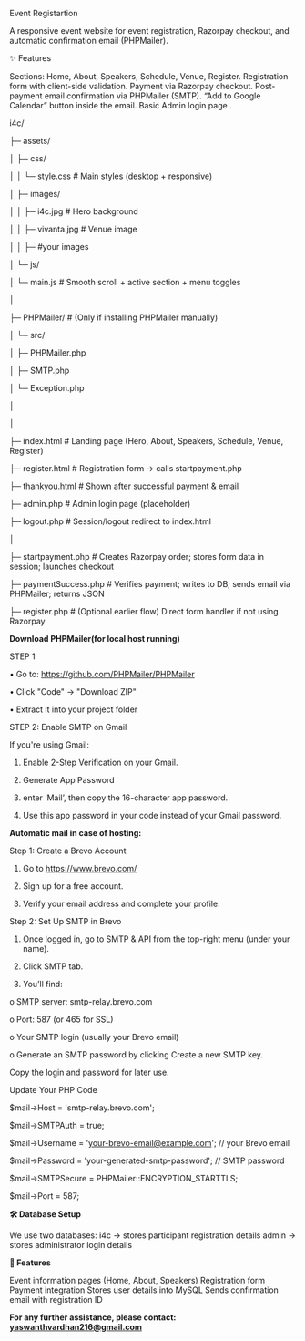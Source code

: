 Event Registartion

A responsive event website for event registration, Razorpay checkout, and automatic confirmation email (PHPMailer).


✨ Features

Sections: Home, About, Speakers, Schedule, Venue, Register.
Registration form with client-side validation.
Payment via Razorpay checkout.
Post-payment email confirmation via PHPMailer (SMTP).
“Add to Google Calendar” button inside the email.
Basic Admin login page .


i4c/

├─ assets/

│  ├─ css/

│  │  └─ style.css                # Main styles (desktop + responsive)

│  ├─ images/

│  │  ├─ i4c.jpg                  # Hero background

│  │  ├─ vivanta.jpg              # Venue image

│  │  ├─           #your images

│  └─ js/

│     └─ main.js                  # Smooth scroll + active section + menu toggles

│

├─ PHPMailer/                      # (Only if installing PHPMailer manually)

│  └─ src/

│     ├─ PHPMailer.php

│     ├─ SMTP.php

│     └─ Exception.php

│

│

├─ index.html                      # Landing page (Hero, About, Speakers, Schedule, Venue, Register)

├─ register.html                   # Registration form -> calls startpayment.php

├─ thankyou.html                   # Shown after successful payment \& email

├─ admin.php                       # Admin login page (placeholder)

├─ logout.php                      # Session/logout redirect to index.html

│

├─ startpayment.php                # Creates Razorpay order; stores form data in session; launches checkout

├─ paymentSuccess.php              # Verifies payment; writes to DB; sends email via PHPMailer; returns JSON

├─ register.php                    # (Optional earlier flow) Direct form handler if not using Razorpay





**Download PHPMailer(for local host running)**

STEP 1

•  Go to: https://github.com/PHPMailer/PHPMailer

•  Click "Code" → "Download ZIP"

•  Extract it into your project folder 



STEP 2: Enable SMTP on Gmail

If you're using Gmail:

1.	Enable 2-Step Verification on your Gmail.

2.	Generate App Password

3.	enter ‘Mail’, then copy the 16-character app password.

4.	Use this app password in your code instead of your Gmail password.



 **Automatic mail in case of hosting:**



Step 1: Create a Brevo Account

1.	Go to https://www.brevo.com/

2.	Sign up for a free account.

3.	Verify your email address and complete your profile.

Step 2: Set Up SMTP in Brevo

1.	Once logged in, go to SMTP \& API from the top-right menu (under your name).

2.	Click SMTP tab.

3.	You’ll find:

o	SMTP server: smtp-relay.brevo.com

o	Port: 587 (or 465 for SSL)

o	Your SMTP login (usually your Brevo email)

o	Generate an SMTP password by clicking Create a new SMTP key.

Copy the login and password for later use.

Update Your PHP Code

$mail->Host       = 'smtp-relay.brevo.com';

   $mail->SMTPAuth   = true;

   $mail->Username   = 'your-brevo-email@example.com'; // your Brevo email

  $mail->Password   = 'your-generated-smtp-password'; // SMTP password

   $mail->SMTPSecure = PHPMailer::ENCRYPTION\_STARTTLS;

  $mail->Port       = 587;


**🛠️ Database Setup**

We use two databases:
i4c → stores participant registration details
admin → stores administrator login details

**📌 Features**

Event information pages (Home, About, Speakers)
Registration form
Payment integration
Stores user details into MySQL
Sends confirmation email with registration ID

**For any further assistance, please contact: yaswanthvardhan216@gmail.com**

